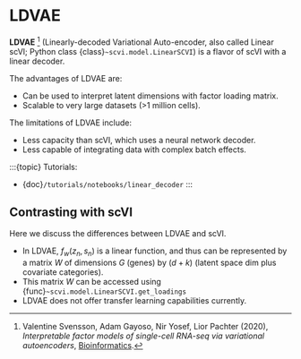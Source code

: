 # LDVAE

**LDVAE** [^ref1] (Linearly-decoded Variational Auto-encoder, also called Linear scVI; Python class {class}`~scvi.model.LinearSCVI`)
is a flavor of scVI with a linear decoder.

The advantages of LDVAE are:

- Can be used to interpret latent dimensions with factor loading matrix.
- Scalable to very large datasets (>1 million cells).

The limitations of LDVAE include:

- Less capacity than scVI, which uses a neural network decoder.
- Less capable of integrating data with complex batch effects.

:::{topic} Tutorials:
- {doc}`/tutorials/notebooks/linear_decoder`
:::

## Contrasting with scVI

Here we discuss the differences between LDVAE and scVI.

- In LDVAE, $f_w(z_n, s_n)$ is a linear function, and thus can be represented by a matrix $W$ of dimensions $G$ (genes) by $(d + k)$ (latent space dim plus covariate categories).
- This matrix $W$ can be accessed using {func}`~scvi.model.LinearSCVI.get_loadings`
- LDVAE does not offer transfer learning capabilities currently.

[^ref1]: Valentine Svensson, Adam Gayoso, Nir Yosef, Lior Pachter (2020),
    *Interpretable factor models of single-cell RNA-seq via variational autoencoders*,
    [Bioinformatics](https://academic.oup.com/bioinformatics/article/36/11/3418/5807606).
